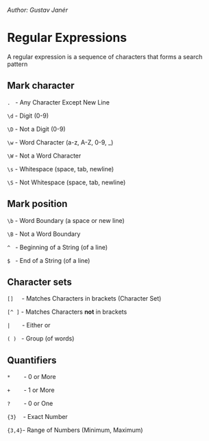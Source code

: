 _Author: Gustav Janér_

# Regular Expressions
A regular expression is a sequence of characters that forms a search pattern


##  Mark character
`.` &nbsp; - Any Character Except New Line

`\d` - Digit (0-9)

`\D` - Not a Digit (0-9)

`\w` - Word Character (a-z, A-Z, 0-9, \_)

`\W` - Not a Word Character

`\s` - Whitespace (space, tab, newline)

`\S` - Not Whitespace (space, tab, newline)


##  Mark position
`\b` - Word Boundary (a space or new line)

`\B` - Not a Word Boundary

`^` &nbsp; - Beginning of a String (of a line)

`$` &nbsp; - End of a String       (of a line)


## Character sets
`[]` &nbsp; &nbsp; - Matches Characters in brackets (Character Set)

`[^ ]` - Matches Characters **not** in brackets

`|` &nbsp; &nbsp; &nbsp; - Either or

`( )` &nbsp; - Group (of words)


## Quantifiers
`*` &nbsp; &nbsp; &nbsp; &nbsp;- 0 or More

`+` &nbsp; &nbsp; &nbsp; &nbsp;- 1 or More

`?` &nbsp; &nbsp; &nbsp; &nbsp;- 0 or One

`{3}`  &nbsp; &nbsp;- Exact Number

`{3,4}`- Range of Numbers (Minimum, Maximum)
